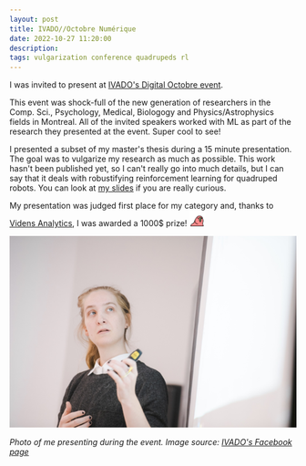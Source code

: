 ```yaml
---
layout: post
title: IVADO//Octobre Numérique
date: 2022-10-27 11:20:00
description:
tags: vulgarization conference quadrupeds rl
---
```


I was invited to present at [IVADO's Digital Octobre event](https://ivado.ca/en/events/ivado-digital-october-2022/).

This event was shock-full of the new generation of researchers in the Comp. Sci., Psychology, Medical, Biologogy and Physics/Astrophysics fields in Montreal.
All of the invited speakers worked with ML as part of the research they presented at the event. Super cool to see!

I presented a subset of my master's thesis during a 15 minute presentation. 
The goal was to vulgarize my research as much as possible.
This work hasn't been published yet, so I can't really go into much details, but I can say that it deals
with robustifying reinforcement learning for quadruped robots.
You can look at [my slides](https://docs.google.com/presentation/d/1WseemCwGYg1pdZx7lHDFR5czjfosMkSFxXDEUTMup0U/edit?usp=sharing) 
if you are really curious.

My presentation was judged first place for my category and, thanks to [Videns Analytics](https://www.vidensanalytics.com/), I was awarded a 1000$ prize! <img style='display:inline; height:2em;' src='/assets/img/emojis/60fps_parrot.gif'>

<img src="/assets/img/ivado_octobre_numerique/image_720.png" style="max-width:100%"/>

<em>Photo of me presenting during the event. Image source: <a href="https://www.facebook.com/ivado.qc">IVADO's Facebook page</a></em>

